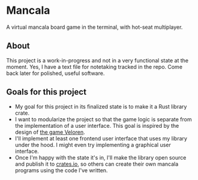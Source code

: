 # Mancala
A virtual mancala board game in the terminal, with hot-seat multiplayer. 

## About
This project is a work-in-progress and not in a very functional state at the moment. Yes, I have a text file for notetaking tracked in the repo. Come back later for polished, useful software.

## Goals for this project
* My goal for this project in its finalized state is to make it a Rust library crate.
* I want to modularize the project so that the game logic is separate from the implementation of a user interface. This goal is inspired by the design of [the game Veloren](https://veloren.net "Veloren").
* I'll implement at least one frontend user interface that uses my library under the hood. I might even try implementing a graphical user interface.
* Once I'm happy with the state it's in, I'll make the library open source and publish it to [crates.io](https://crates.io "crates.io: The Rust community’s crate registry"), so others can create their own mancala programs using the code I've written.

